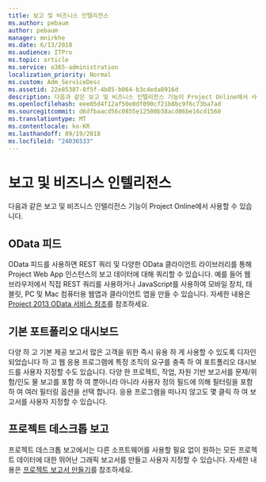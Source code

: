 ```yaml
---
title: 보고 및 비즈니스 인텔리전스
ms.author: pebaum
author: pebaum
manager: mnirkhe
ms.date: 6/13/2018
ms.audience: ITPro
ms.topic: article
ms.service: o365-administration
localization_priority: Normal
ms.custom: Adm_ServiceDesc
ms.assetid: 22e85387-8f5f-4b85-b064-b3c4eda8916d
description: 다음과 같은 보고 및 비즈니스 인텔리전스 기능이 Project Online에서 사용할 수 있습니다.
ms.openlocfilehash: eee05d4f12af50e0df090cf21b8bc9f6c73ba7ad
ms.sourcegitcommit: d6dfbaacd56c0855e12500b38acd06be16cd1560
ms.translationtype: MT
ms.contentlocale: ko-KR
ms.lasthandoff: 09/19/2018
ms.locfileid: "24036533"
---
```

# <a name="reporting-and-business-intelligence"></a>보고 및 비즈니스 인텔리전스

다음과 같은 보고 및 비즈니스 인텔리전스 기능이 Project Online에서 사용할 수 있습니다.
  
## <a name="odata-feeds"></a>OData 피드
<a name="bkmk_ODataFeeds"> </a>

OData 피드를 사용하면 REST 쿼리 및 다양한 OData 클라이언트 라이브러리를 통해 Project Web App 인스턴스의 보고 데이터에 대해 쿼리할 수 있습니다. 예를 들어 웹 브라우저에서 직접 REST 쿼리를 사용하거나 JavaScript를 사용하여 모바일 장치, 태블릿, PC 및 Mac 컴퓨터용 웹앱과 클라이언트 앱을 만들 수 있습니다. 자세한 내용은 [Project 2013 OData 서비스 참조](http://go.microsoft.com/fwlink/?LinkID=823655&amp;clcid=0x409)를 참조하세요.
  
## <a name="out-of-the-box-portfolio-dashboards"></a>기본 포트폴리오 대시보드
<a name="bkmk_OutOfTheBoxPortfolioDashboards"> </a>

다양 하 고 기본 제공 보고서 많은 고객을 위한 즉시 유용 하 게 사용할 수 있도록 디자인 되었습니다 하 고 웹 응용 프로그램에 특정 조직의 요구를 충족 하 여 포트폴리오 대시보드를 사용자 지정할 수도 있습니다. 다양 한 프로젝트, 작업, 자원 기반 보고서를 문제/위험/인도 물 보고를 포함 하 여 뿐아니라 아니라 사용자 정의 필드에 의해 필터링을 포함 하 여 여러 필터링 옵션을 선택 합니다. 응용 프로그램을 떠나지 않고도 몇 클릭 하 여 보고서를 사용자 지정할 수 있습니다. 
  
## <a name="project-desktop-reporting"></a>프로젝트 데스크톱 보고
<a name="bkmk_ProjectDesktopReporting"> </a>

프로젝트 데스크톱 보고에서는 다른 소프트웨어를 사용할 필요 없이 원하는 모든 프로젝트 데이터에 대한 뛰어난 그래픽 보고서를 만들고 사용자 지정할 수 있습니다. 자세한 내용은 [프로젝트 보고서 만들기](http://go.microsoft.com/fwlink/?LinkID=823657&amp;clcid=0x409)를 참조하세요.
  

